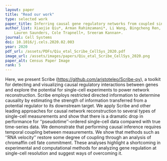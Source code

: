 ```yaml
---
layout: paper
title: "Read our work"
type: selected work
paper_title: Inferring causal gene regulatory networks from coupled single-cell expression dynamics using scribe
author_list: Xiaojie Qiu*, Arman Rahimzamani*, Li Wang, Bingcheng Ren, Qi Mao, Timothy Durham, José L McFaline-Figueroa, 
    Lauren Saunders, Cole Trapnell+, Sreeram Kannan+.
journal: Cell Systems
doi: 10.1016/j.cels.2020.02.003
year: 2020
pdf_url: /assets/PDFs/Qiu_etal_Scribe_CellSys_2020.pdf
image_url: /assets/images/papers/Qiu_etal_Scribe_CellSys_2020.png
paper_alt: Census Paper Image
rank: 5
---
```


Here, we present Scribe (https://github.com/aristoteleo/Scribe-py), a toolkit for detecting and visualizing causal 
regulatory interactions between genes and explore the potential for single-cell experiments to power network 
reconstruction. Scribe employs restricted directed information to determine causality by estimating the strength of 
information transferred from a potential regulator to its downstream target. We apply Scribe and other leading 
approaches for causal network reconstruction to several types of single-cell measurements and show that there is a 
dramatic drop in performance for ‘‘pseudotime’’-ordered single-cell data compared with true time-series data. We 
demonstrate that performing causal inference requires temporal coupling between measurements. We show that methods 
such as ‘‘RNA velocity’’ restore some degree of coupling through an analysis of chromaffin cell fate commitment. These 
analyses highlight a shortcoming in experimental and computational methods for analyzing gene regulation at single-cell 
resolution and suggest ways of overcoming it.

